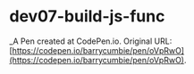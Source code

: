 # dev07-build-js-func
 _A Pen created at CodePen.io. Original URL: [https://codepen.io/barrycumbie/pen/oVpRwO](https://codepen.io/barrycumbie/pen/oVpRwO).

 